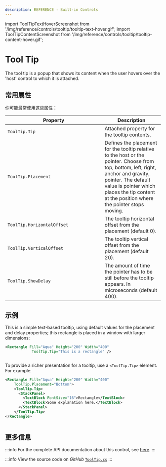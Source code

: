 ```yaml
---
description: REFERENCE - Built-in Controls
---
```


import ToolTipTextHoverScreenshot from '/img/reference/controls/tooltip/tooltip-text-hover.gif';
import ToolTipContentScreenshot from '/img/reference/controls/tooltip/tooltip-content-hover.gif';

# Tool Tip

The tool tip is a popup that shows its content when the user hovers over the 'host' control to which it is attached.

## 常用属性

你可能最常使用这些属性：

<table><thead><tr><th width="298">Property</th><th>Description</th></tr></thead><tbody><tr><td><code>ToolTip.Tip</code></td><td>Attached property for the tooltip contents.</td></tr><tr><td><code>ToolTip.Placement</code></td><td>Defines the placement for the tooltip relative to the host or the pointer. Choose from top, bottom, left, right, anchor and gravity, pointer. The default value is pointer which places the tip content at the position where the pointer stops moving.</td></tr><tr><td><code>ToolTip.HorizontalOffset</code></td><td>The tooltip horizontal offset from the placement (default 0).</td></tr><tr><td><code>ToolTip.VerticalOffset</code></td><td>The tooltip vertical offset from the placement (default 20).</td></tr><tr><td><code>ToolTip.ShowDelay</code></td><td>The amount of time the pointer has to be still before the tooltip appears. In microseconds (default 400).</td></tr></tbody></table>

## 示例

This is a simple text-based tooltip, using default values for the placement and delay properties; this rectangle is placed in a window with larger dimensions:

```xml
<Rectangle Fill="Aqua" Height="200" Width="400"
            ToolTip.Tip="This is a rectangle" />
```

<img src={ToolTipTextHoverScreenshot} alt="" />

To provide a richer presentation for a tooltip, use a `<ToolTip.Tip>` element. For example:

```xml
<Rectangle Fill="Aqua" Height="200" Width="400"
    ToolTip.Placement="Bottom">
    <ToolTip.Tip>
      <StackPanel>
        <TextBlock FontSize="16">Rectangle</TextBlock>
        <TextBlock>Some explanation here.</TextBlock>
      </StackPanel>
    </ToolTip.Tip>
</Rectangle>
```

<img src={ToolTipContentScreenshot} alt="" />

## 更多信息

:::info
For the complete API documentation about this control, see [here](https://api-docs.avaloniaui.net/docs/T_Avalonia_Controls_ToolTip).
:::

:::info
View the source code on _GitHub_ [`ToolTip.cs`](https://github.com/AvaloniaUI/Avalonia/blob/master/src/Avalonia.Controls/ToolTip.cs)
:::
